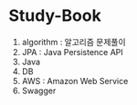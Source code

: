# Study-Book
1. algorithm : 알고리즘 문제풀이
2. JPA : Java Persistence API
3. Java
4. DB
5. AWS : Amazon Web Service
6. Swagger
 
